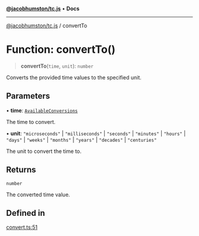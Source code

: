 [**@jacobhumston/tc.js**](../README.md) • **Docs**

---

[@jacobhumston/tc.js](../globals.md) / convertTo

# Function: convertTo()

> **convertTo**(`time`, `unit`): `number`

Converts the provided time values to the specified unit.

## Parameters

• **time**: [`AvailableConversions`](../interfaces/AvailableConversions.md)

The time to convert.

• **unit**: `"microseconds"` \| `"milliseconds"` \| `"seconds"` \| `"minutes"` \| `"hours"` \| `"days"` \| `"weeks"` \| `"months"` \| `"years"` \| `"decades"` \| `"centuries"`

The unit to convert the time to.

## Returns

`number`

The converted time value.

## Defined in

[convert.ts:51](https://github.com/jacobhumston/tc.js/blob/d10529ca342d5eaf02c25b075d22688b5dfd3995/src/convert.ts#L51)
